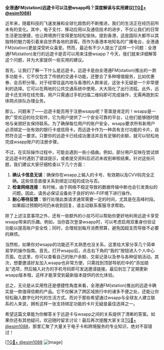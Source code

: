 **全港通FM(station)远遊卡可以注册wsapp吗？深度解读与实用建议[[TG💪+ @esim1088](https://t.me/s/esim1088)]**

近年来，随着科技的飞速发展和全球化趋势的不断推进，我们的生活正在经历前所未有的变化。其中，电子支付、移动应用以及通信技术的进步，不仅让我们的日常生活更加便捷，也让跨境旅行变得更加轻松愉快。提到香港，这座国际大都市以其独特的魅力吸引着来自世界各地的游客。而作为香港本地知名的广播电台，全港通FM(station)更是深受听众喜爱。然而，最近有不少人提出了这样一个问题：全港通FM(station)发行的远遊卡是否可以用来注册wsapp？今天，我们就来详细解答这个问题，并为大家提供一些实用的建议。

首先，让我们了解一下什么是远遊卡。远遊卡是由全港通FM(station)推出的一款多功能卡，它不仅包含了传统的交通卡功能，还整合了多种增值服务，比如优惠券、会员积分等。对于经常往返内地与香港的人群来说，这张卡无疑是一个非常便利的选择。它可以在两地的公共交通系统中使用，大大简化了出行流程。此外，远遊卡还支持在线充值，用户只需通过手机扫描二维码即可完成操作，无需再跑到实体网点排队办理业务。

那么，问题来了——远遊卡能否用于注册wsapp呢？答案是肯定的！wsapp是一款广受欢迎的社交软件，它为用户提供了一个安全可靠的平台，让他们能够随时随地与亲朋好友保持联系。为了确保每位用户的账户安全，wsapp要求所有新用户必须绑定一张有效的银行卡或信用卡。而远遊卡作为一种具有支付功能的卡片，自然符合这一要求。只要你的远遊卡已经成功激活并且有足够的余额，就可以轻松地完成wsapp账户的注册步骤。

不过，在实际操作过程中，可能会遇到一些小插曲。例如，部分用户反映在尝试绑定远遊卡时遇到了错误提示，或者提交资料后迟迟未收到审核结果。针对这些问题，我们建议大家仔细检查以下几个方面：

1. **确认卡信息无误**：确保你在wsapp上输入的卡号、有效期以及CVV码完全正确。这些信息直接关系到绑定过程的成功与否。
2. **检查网络连接**：有时候，由于网络不稳定导致的数据传输中断也会引发类似的问题。因此，请务必保证设备处于良好的Wi-Fi环境下进行操作。
3. **耐心等待反馈**：银行处理此类请求通常需要一定的时间，尤其是在高峰时段。如果超过预期时间仍未收到回复，请主动联系客服寻求帮助。

除了上述注意事项之外，还有一些额外的小技巧可以帮助你更好地利用远遊卡享受wsapp带来的乐趣。例如，当你首次登录wsapp时，可以考虑启用双重身份验证功能以提高账户安全性；同时，合理规划每月消费预算，避免因超支而导致不必要的麻烦。

当然啦，如果你对wsapp的功能还不太熟悉也没关系，这里给大家分享几个简单易学的操作指南。首先，打开wsapp后，点击右下角的“我的”按钮进入个人中心页面。在这里，你可以查看自己的账户余额、交易记录以及参与各种促销活动。其次，想要邀请好友加入wsapp也非常方便，只需找到顶部导航栏中的“添加朋友”选项，然后输入对方的手机号码即可发送邀请链接。最后别忘了定期更新wsapp版本哦，这样才能享受到最新版本提供的优化体验。

总之，无论是从实用性还是便捷性角度来看，全港通FM(station)推出的远遊卡确实是一款值得信赖的产品。它不仅解决了跨区域旅行中的诸多不便之处，还能让你轻松融入数字化时代的生活方式。而对于那些希望通过wsapp与全球友人建立联系的人来说，拥有这样一张支持绑定功能的卡片无疑是最佳选择之一。

希望这篇文章能为你解答关于远遊卡与wsapp之间的关系提供了清晰的答案。如果你还有其他疑问，欢迎随时留言讨论！最后再次提醒大家关注[TG💪+ @esim1088](https://t.me/s/esim1088)，那里汇聚了大量关于电子卡和跨境服务的专业知识，绝对不容错过！

[[TG💪+ @esim1088](https://t.me/s/esim1088) ![Image](https://i.postimg.cc/4NQfJmqS/Snipaste-2025-05-13-00-14-12.png)]